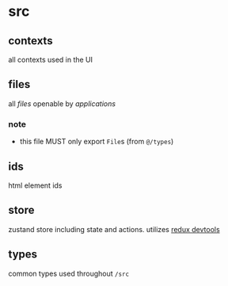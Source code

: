 # src

## contexts

all contexts used in the UI

## files

all _files_ openable by _applications_

### note

- this file MUST only export `File`s (from `@/types`)

## ids

html element ids

## store

zustand store including state and actions. utilizes [redux devtools](https://github.com/reduxjs/redux-devtools)

## types

common types used throughout `/src`
